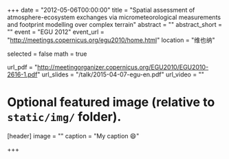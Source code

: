 +++
date = "2012-05-06T00:00:00"
title = "Spatial assessment of atmosphere-ecosystem exchanges via micrometeorological measurements and footprint modelling over complex terrain"
abstract = ""
abstract_short = ""
event = "EGU 2012"
event_url = "http://meetings.copernicus.org/egu2010/home.html"
location = "维也纳"

selected = false
math = true

url_pdf = "http://meetingorganizer.copernicus.org/EGU2010/EGU2010-2616-1.pdf"
url_slides = "/talk/2015-04-07-egu-en.pdf"
url_video = ""

# Optional featured image (relative to `static/img/` folder).
[header]
image = ""
caption = "My caption :smile:"

+++
